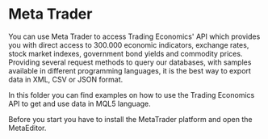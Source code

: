 # Meta Trader

You can use Meta Trader to access Trading Economics' API which provides you with direct access to 300.000 economic indicators, exchange rates, stock market indexes, government bond yields and commodity prices. Providing several request methods to query our databases, with samples available in different programming languages, it is the best way to export data in XML, CSV or JSON format. 



In this folder you can find examples on how to use the Trading Economics API to get and use data in MQL5 language. 

Before you start you have to install the MetaTrader platform and open the MetaEditor.


